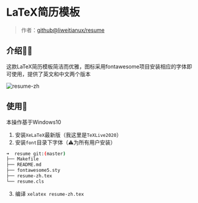 # LaTeX简历模板

> 作者：[github@liweitianux/resume](https://github.com/liweitianux/resume)

## 介绍🧙‍♂️

这款LaTeX简历模板简洁而优雅，图标采用fontawesome项目安装相应的字体即可使用，提供了英文和中文两个版本

![resume-zh](resume-zh.png)

## 使用🚄

本操作基于Windows10

1. 安装`XeLaTeX`最新版（我这里是`TeXLive2020`）
2. 安装`font`目录下字体（⚠为所有用户安装）

```bash
➜  resume git:(master) 
├── Makefile
├── README.md
├── fontawesome5.sty
├── resume-zh.tex
└── resume.cls
```

3. 编译 `xelatex resume-zh.tex`



